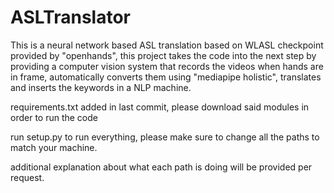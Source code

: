 # ASLTranslator
This is a neural network based ASL translation based on WLASL checkpoint provided by "openhands", this project takes the code into the next step by providing a computer vision system that records the videos when hands are in frame, automatically converts them using "mediapipe holistic", translates and inserts the keywords in a NLP machine.

requirements.txt added in last commit, please download said modules in order to run the code

run setup.py to run everything, please make sure to change all the paths to match your machine.

additional explanation about what each path is doing will be provided per request.
